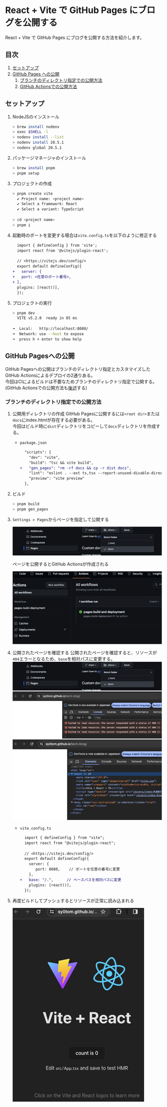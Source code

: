 # React + Vite で GitHub Pages にブログを公開する

React + Vite で GitHub Pages にブログを公開する方法を紹介します。

## 目次

1. [セットアップ](#セットアップ)
1. [GitHub Pages への公開](#github-pagesへの公開)
    1. [ブランチのディレクトリ指定での公開方法](#ブランチのディレクトリ指定での公開方法)
    1. [GitHub Actionsでの公開方法](#github-actionsでの公開方法)

## セットアップ

1. NodeJSのインストール

    ```sh
    > brew install nodenv
    > exec $SHELL -l
    > nodenv install --list
    > nodenv install 20.5.1
    > nodenv global 20.5.1
    ```

1. パッケージマネージャのインストール

    ```sh
    > brew install pnpm
    > pnpm setup
    ```

1. プロジェクトの作成

    ```sh
    > pnpm create vite
      ✔️ Project name: <project name>
      ✔️ Select a framework: React
      ✔️ Select a variant: TypeScript

    > cd <project name>
    > pnpm i
    ```

1. 起動時のポートを変更する場合は`vite.config.ts`を以下のように修正する

    ```diff
      import { defineConfig } from 'vite';
      import react from '@vitejs/plugin-react';

      // <https://vitejs.dev/config/>
      export default defineConfig({
    +   server: {
    +   port: <任意のポート番号>,
    + },
      plugins: [react()],
      });
    ```

1. プロジェクトの実行

    ```sh
    > pnpm dev
      VITE v5.2.0  ready in 85 ms

    ➜  Local:   http://localhost:8080/
    ➜  Network: use --host to expose
    ➜  press h + enter to show help
    ```

## GitHub Pagesへの公開

GitHub Pagesへの公開はブランチのディレクトリ指定とカスタマイズしたGitHub Actionsによるデプロイの2通りある。  
今回はCIによるビルドは不要なためブランチのディレクトリ指定で公開する。  
(GitHub Actionsでの公開方法も[後述](#)する)  

### ブランチのディレクトリ指定での公開方法

1. 公開用ディレクトリの作成
GitHub Pagesに公開するには`<root dir>`または`docs`にindex.htmlが存在する必要がある。  
今回はビルド時に`dist`ディレクトリをコピーして`docs`ディレクトリを作成する。
    - `package.json`

        ```diff
          "scripts": {
            "dev": "vite",
            "build": "tsc && vite build",
        +   "gen_pages": "rm -rf docs && cp -r dist docs",
            "lint": "eslint . --ext ts,tsx --report-unused-disable-directives --max-warnings 0",
            "preview": "vite preview"
          },
        ```

1. ビルド

    ```sh
    > pnpm build
    > pnpm gen_pages
    ```

1. `Settings > Pages`からページを指定して公開する

    ![Deploy Pages By Branch](./images/deploy_pages_by_branch.png)

    ページを公開するとGitHub Actionsが作成される

    ![Deploy Pages By Branch Actions](./images/deploy_pages_by_branch_actions.png)

1. 公開されたページを確認する
    公開されたページを確認すると、リソースが`404`エラーとなるため、`base`を相対パスに変更する。  
    ![Deploy Pages View](./images/deploy_pages_view.png)  
    ![Deploy Pages View Console](./images/deploy_pages_view_console.png)  
    ![Deploy Pages View Element](./images/deploy_pages_view_element.png)  

    - `vite.config.ts`

        ```diff
          import { defineConfig } from "vite";
          import react from "@vitejs/plugin-react";

          // <https://vitejs.dev/config/>
          export default defineConfig({
            server: {
               port: 8080,    // ポートを任意の番号に変更
            },
        +   base: "/.",      // ベースパスを相対パスに変更
            plugins: [react()],
          });
        ```

1. 再度ビルドしてプッシュするとリソースが正常に読み込まれる

    ![Deploy Pages View Success](./images/deploy_pages_view_success.png)
